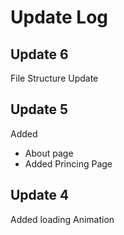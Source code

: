 # Update Log
 ## Update 6
 File Structure Update
 ## Update 5
 Added 
 - About page
 - Added Princing Page
 ## Update 4
  Added loading Animation
